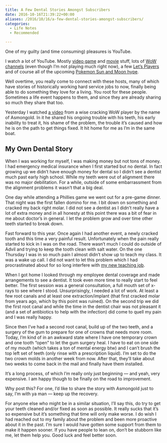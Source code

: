 ```yaml
---
title: A Few Dental Stories Amongst Subscribers
date: 2016-10-16T21:39:22+00:00
aliases: /2016/10/16/a-few-dental-stories-amongst-subscribers/
categories:
  - Life Notes
  - Recommended

---
```

One of my guilty (and time consuming) pleasures is YouTube.

I watch a lot of YouTube. Mostly [video game][1] and [movie][2] stuff, lots of [WoW channels][3] (even though I&#8217;m not playing much right now), a few [Let&#8217;s Players][4] and of course all of the upcoming [Pokemon Sun and Moon hype][5].

Well overtime, you really come to connect with these hosts, many of which have stories of historically working hard service jobs to now, finally being able to do something they love for a living. You root for these people. Sometimes a life event happens to them, and since they are already sharing so much they share that too.

Yesterday I watched [a video][6] from a wise cracking WoW player by the name of Asmongold. In it he shared his ongoing trouble with his teeth, his early inability to treat it, his shame of the problem, the trouble it&#8217;s caused and how he is on the path to get things fixed. It hit home for me as I&#8217;m in the same boat.

## My Own Dental Story

When I was working for myself, I was making money but not tons of money. I had emergency medical insurance when I first started but no dental. In fact growing up we didn&#8217;t have enough money for dental so I didn&#8217;t see a dentist much past early high school. While my teeth were out of alignment there was no major debilitation. For a while, outside of some embarrassment from the alignment problems it wasn&#8217;t that a big deal.

One day while attending a Phillies game we went out for a pre-game dinner. That night was the first fallen domino for me. I bit down on something and cracked my back right molar. I did not see a dentist as I didn&#8217;t really have a lot of extra money and in all honesty at this point there was a bit of fear in me about doctor&#8217;s in general. I let the problem grow and over time other teeth started to break down.

Fast forward to this year. Once again I had another event, a newly cracked tooth and this time a very painful result. Unfortunately when the pain really started to kick in I was on the road. There wasn&#8217;t much I could do outside of Advil and trying to keep the tooth clean with salt water. On the one Thursday I was in so much pain I almost didn&#8217;t show up to teach my class. It was a wake up call. I did not want to let this problem which I had procrastinated about for so long interfere with [my new teaching job][7].

When I got home I looked through my employee dental coverage and made arrangements to see a dentist. It took even more time to really start to feel better. The first session was a general consultation, a full mouth set of x-rays to see where I stood. Unsurprisingly, I needed a lot of work. At least a few root canals and at least one extraction/implant (that first cracked molar from years ago, which by this point was ruined). On the second trip we did the first root canal and while the time in the dentist chair was not pleasant it (and a set of antibiotics to help with the infection) did come to quell my pain and I was really happy.

Since then I&#8217;ve had a second root canal, build up of the two teeth, and a surgery of the gum to prepare for one of crowns that needs more room. Today, I&#8217;m kind of in an awkward state where I have one temporary crown and one tooth &#8220;open&#8221; to let the gum surgery heal. I have to eat on one side of my mouth (which takes a ton of mental energy btw) and I can&#8217;t brush the top left set of teeth (only rinse with a prescription liquid). I&#8217;m set to do the two crown molds in another week from now. After that, they&#8217;ll take about two weeks to come back in the mail and finally have them installed.

It&#8217;s a long process, of which I&#8217;m really only just beginning &#8212; and yeah, very expensive. I am happy though to be finally on the road to improvement.

Why post this? For one, I&#8217;d like to share the story with Asmongold just to say, I&#8217;m with ya man &#8212; keep up the recovery.

For anyone else who might be in a similar situation, I&#8217;ll say this, do try to get your teeth cleaned and/or fixed as soon as possible. It really sucks that it&#8217;s so expensive but it&#8217;s something that time will only make worse. I do wish I had reached out to my family about the problem and been more proactive about it in the past. I&#8217;m sure I would have gotten some support from them to make it happen sooner. If you have people to lean on, don&#8217;t be stubborn like me, let them help you. Good luck and feel better soon.

 [1]: https://www.youtube.com/channel/UCfAPTv1LgeEWevG8X_6PUOQ
 [2]: https://www.youtube.com/channel/UCrTNhL_yO3tPTdQ5XgmmWjA
 [3]: https://www.youtube.com/channel/UC_zmPqauxanOAGszXfdipEA
 [4]: https://www.youtube.com/channel/UCKrFXqpQj3gM98LF22Yq8Kg
 [5]: https://www.youtube.com/channel/UCKOnM_lSgM8vlw9MTM2J7Hw
 [6]: https://www.youtube.com/watch?v=KlkzcqY10HE
 [7]: http://mikezornek.com/2015/01/19/my-new-job-with-the-big-nerd-ranch/